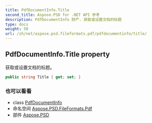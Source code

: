 ```yaml
---
title: PdfDocumentInfo.Title
second_title: Aspose.PSD for .NET API 参考
description: PdfDocumentInfo 财产. 获取或设置文档的标题
type: docs
weight: 50
url: /zh/net/aspose.psd.fileformats.pdf/pdfdocumentinfo/title/
---
```

## PdfDocumentInfo.Title property

获取或设置文档的标题。

```csharp
public string Title { get; set; }
```

### 也可以看看

* class [PdfDocumentInfo](../)
* 命名空间 [Aspose.PSD.FileFormats.Pdf](../../pdfdocumentinfo/)
* 部件 [Aspose.PSD](../../../)


